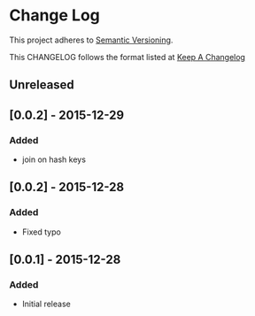 # Change Log
This project adheres to [Semantic Versioning](http://semver.org/).

This CHANGELOG follows the format listed at [Keep A Changelog](http://keepachangelog.com/)

## Unreleased

## [0.0.2] - 2015-12-29
### Added
- join on hash keys

## [0.0.2] - 2015-12-28
### Added
- Fixed typo

## [0.0.1] - 2015-12-28
### Added
- Initial release
